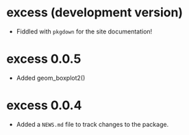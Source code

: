 # excess (development version)

* Fiddled with `pkgdown` for the site documentation!

# excess 0.0.5

* Added geom_boxplot2()


# excess 0.0.4

* Added a `NEWS.md` file to track changes to the package.
